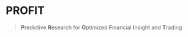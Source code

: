 # PROFIT
> **P**redictive **R**esearch for **O**ptimized **F**inancial **I**nsight and **T**rading



